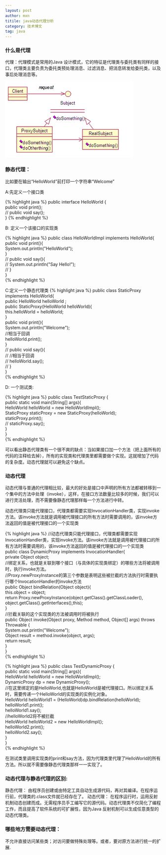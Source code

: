 ```yaml
---
layout: post
author: mxn
titile: java动态代理分析
category: 技术博文
tag: java
---
```

### 什么是代理

代理：代理模式是常用的Java 设计模式，它的特征是代理类与委托类有同样的接口，代理类主要负责为委托类预处理消息、过滤消息、把消息转发给委托类，以及事后处理消息等。

![](https://raw.githubusercontent.com/mxn21/mxn21.github.io/master/public/img/img6.jpg)

###  静态代理： 

比如要在输出“HelloWorld”前打印一个字符串“Welcome” 

A:先定义一个接口类 

{% highlight java %}
public interface HelloWorld {      
    public void print();      
//  public void say();      
} 
{% endhighlight  %}
 
 B: 定义一个该接口的实现类 
 
 {% highlight java %}
 public class HelloWorldImpl implements HelloWorld{      
    public void print(){      
        System.out.println("HelloWorld");      
    }      
//  public void say(){      
//      System.out.println("Say Hello!");      
//  }      
}  
 {% endhighlight  %}
 
C:定义一个静态代理类 
 {% highlight java %}
public class StaticProxy implements HelloWorld{      
    public HelloWorld helloWorld ;      
    public StaticProxy(HelloWorld helloWorld){      
        this.helloWorld = helloWorld;      
    }      
    public void print(){      
        System.out.println("Welcome");      
        //相当于回调      
        helloWorld.print();      
    }      
//  public void say(){      
//      //相当于回调      
//      helloWorld.say();      
//  }      
}      
 {% endhighlight  %}
 
 D: 一个测试类: 
 
  {% highlight java %}
  public class TestStaticProxy {      
    public static void main(String[] args){      
        HelloWorld helloWorld = new HelloWorldImpl();      
        StaticProxy staticProxy = new StaticProxy(helloWorld);      
        staticProxy.print();      
//      staticProxy.say();      
    }      
}    
   {% endhighlight  %}
  <!-- more -->
  
  可以看出静态代理类有一个很不爽的缺点：当如果接口加一个方法（把上面所有的代码的注释给去掉），所有的实现类和代理类里都需要做个实现。这就增加了代码的复杂度。动态代理就可以避免这个缺点。 
 
### 动态代理 

动态代理与普通的代理相比较，最大的好处是接口中声明的所有方法都被转移到一个集中的方法中处理（invoke），这样，在接口方法数量比较多的时候，我们可以进行灵活处理，而不需要像静态代理那样每一个方法进行中转。 

动态代理类只能代理接口，代理类都需要实现InvocationHandler类，实现invoke方法。该invoke方法就是调用被代理接口的所有方法时需要调用的，该invoke方法返回的值是被代理接口的一个实现类 

{% highlight java %}
//动态代理类只能代理接口，代理类都需要实现InvocationHandler类，实现invoke方法。该invoke方法就是调用被代理接口的所有方法时需要调用的，该invoke方法返回的值是被代理接口的一个实现类          
public class DynamicProxy implements InvocationHandler{          
    private Object object;           
    //绑定关系，也就是关联到哪个接口（与具体的实现类绑定）的哪些方法将被调用时，执行invoke方法。      
    //Proxy.newProxyInstance的第三个参数是表明这些被拦截的方法执行时需要执行哪个InvocationHandler的invoke方法      
    public Object bindRelation(Object object){           
        this.object = object;          
        return Proxy.newProxyInstance(object.getClass().getClassLoader(), object.getClass().getInterfaces(),this);           
    }           
    //拦截关联的这个实现类的方法被调用时将被执行          
    public Object invoke(Object proxy, Method method, Object[] args) throws Throwable {           
        System.out.println("Welcome");          
        Object result = method.invoke(object, args);           
        return result;          
    }          
}          
{% endhighlight  %}

{% highlight java %}
public class TestDynamicProxy {          
    public static void main(String[] args){          
        HelloWorld helloWorld = new HelloWorldImpl();          
        DynamicProxy dp = new DynamicProxy();          
        //在这里绑定的是HelloWorld,也就是HelloWorld是被代理接口。所以绑定关系时，需要传递一个HelloWorld的实现类的实例化对象。          
        HelloWorld helloWorld1 = (HelloWorld)dp.bindRelation(helloWorld);           
        helloWorld1.print();           
        helloWorld1.say();          
        //helloWorld2将不被拦截      
        HelloWorld helloWorld2 = new HelloWorldImpl();      
        helloWorld2.print();           
        helloWorld2.say();      
    }          
}        
{% endhighlight  %}

在测试类里调用实现类的print和say方法，因为代理类里代理了HelloWorld的所有方法。所以就不需要像静态代理类那样一一实现了。 

### 动态代理与静态代理的区别:
  静态代理：
  由程序员创建或由特定工具自动生成源代码，再对其编译。在程序运行前，代理类的.class文件就已经存在了。
  动态代理：
  在程序运行时，运用反射机制动态创建而成。无需程序员手工编写它的源代码。动态代理类不仅简化了编程工作，而且提高了软件系统的可扩展性，因为Java 反射机制可以生成任意类型的动态代理类。
  
### 哪些地方需要动态代理：
 
不允许直接访问某些类；对访问要做特殊处理等。或者，要对原方法进行统一的扩展.

